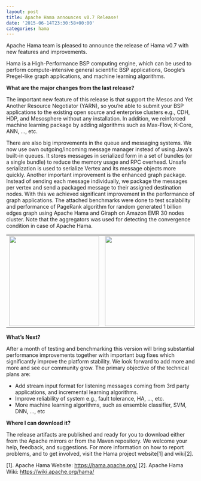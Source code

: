```yaml
---
layout: post
title: Apache Hama announces v0.7 Release!
date: '2015-06-14T23:30:58+00:00'
categories: hama
---
```

Apache Hama team is pleased to announce the release of Hama v0.7 with new features and improvements.

Hama is a High-Performance BSP computing engine, which can be used to perform compute-intensive general scientific BSP applications, Google’s Pregel-like graph applications, and machine learning algorithms.

<b>What are the major changes from the last release?</b>

The important new feature of this release is that support the Mesos and Yet Another Resource Negotiator (YARN), so you’re able to submit your BSP applications to the existing open source and enterprise clusters e.g., CDH, HDP, and Mesosphere without any installation. In addition, we reinforced machine learning package by adding algorithms such as Max-Flow, K-Core, ANN, ..., etc.

There are also big improvements in the queue and messaging systems. We now use own outgoing/incoming message manager instead of using Java's built-in queues. It stores messages in serialized form in a set of bundles (or a single bundle) to reduce the memory usage and RPC overhead. Unsafe serialization is used to serialize Vertex and its message objects more quickly. Another important improvement is the enhanced graph package. Instead of sending each message individually, we package the messages per vertex and send a packaged message to their assigned destination nodes. With this we achieved significant improvement in the performance of graph applications. The attached benchmarks were done to test scalability and performance of PageRank algorithm for random generated 1 billion edges graph using Apache Hama and Giraph on Amazon EMR 30 nodes cluster. Note that the aggregators was used for detecting the convergence condition in case of Apache Hama.

<table align="center"><tr>
<td><img src="https://lh5.googleusercontent.com/-iRaQhZbiO3o/VWujxDoSM8I/AAAAAAAAE-Y/Iodd-tc2yrg/w433-h289-no/201505211353771_EM6S04A2%255B1%255D.gif" height="240">
</td><td><img src="https://lh3.googleusercontent.com/-KR3TQNELI-A/VWujxPIqfCI/AAAAAAAAE-U/BxWzPhZFuL4/w482-h290-no/201505150920041_LK7CT9SZ%255B1%255D.gif" height="240">
</td></tr></table>

<b>What’s Next?</b>

After a month of testing and benchmarking this version will bring substantial performance improvements together with important bug fixes which significantly improve the platform stability. We look forward to add more and more and see our community grow. The primary objective of the technical plans are:

<ul><li>Add stream input format for listening messages coming from 3rd party applications, and incremental learning algorithms.</li><li>Improve reliability of system e.g., fault tolerance, HA, ..., etc.</li><li>More machine learning algorithms, such as ensemble classifier, SVM, DNN, ..., etc</li></ul>

<b>Where I can download it?</b>

The release artifacts are published and ready for you to download either from the Apache mirrors or from the Maven repository. We welcome your help, feedback, and suggestions. For more information on how to report problems, and to get involved, visit the Hama project website[1] and wiki[2]. 

[1]. Apache Hama Website: <a href="https://hama.apache.org/">https://hama.apache.org/</a>
[2]. Apache Hama Wiki: <a href="https://wiki.apache.org/hama/">https://wiki.apache.org/hama/</a>

